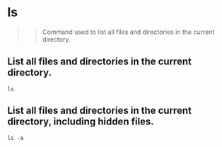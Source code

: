 
# ls

>> Command used to list all files and directories in the current directory.

## List all files and directories in the current directory.

```
ls
```

## List all files and directories in the current directory, including hidden files.

```
ls -a
```
